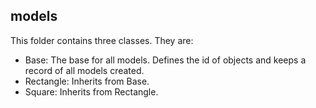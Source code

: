 ## models
This folder contains three classes. They are:
- Base: The base for all models. Defines the id of objects and keeps a record of all models created.
- Rectangle: Inherits from Base.
- Square: Inherits from Rectangle.
